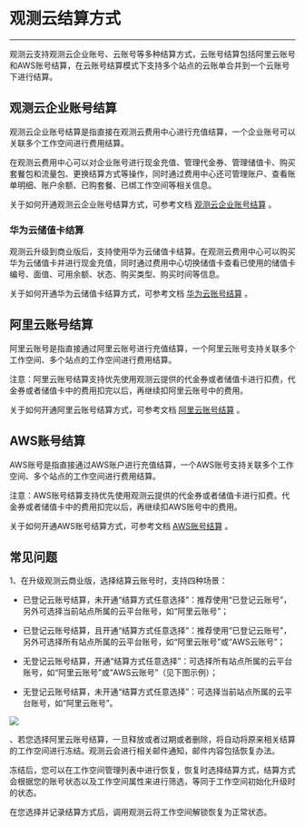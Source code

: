 # 观测云结算方式
---

观测云支持观测云企业账号、云账号等多种结算方式，云账号结算包括阿里云账号和AWS账号结算，在云账号结算模式下支持多个站点的云账单合并到一个云账号下进行结算。

## 观测云企业账号结算

观测云企业账号结算是指直接在观测云费用中心进行充值结算，一个企业账号可以关联多个工作空间进行费用结算。

在观测云费用中心可以对企业账号进行现金充值、管理代金券、管理储值卡、购买套餐包和流量包、更换结算方式等操作，同时通过费用中心还可管理账户、查看账单明细、账户余额、已购套餐、已绑工作空间等相关信息。

关于如何开通观测云企业账号结算方式，可参考文档 [观测云企业账号结算](../../billing/billing-account/enterprise-account.md) 。

### 华为云储值卡结算

观测云升级到商业版后，支持使用华为云储值卡结算。在观测云费用中心可以购买华为云储值卡并进行现金充值，同时通过费用中心切换储值卡查看已使用的储值卡编号、面值、可用余额、状态、购买类型、购买时间等信息。

关于如何开通华为云储值卡结算方式，可参考文档 [华为云账号结算](../../billing/billing-account/huaweiyun-account.md) 。

## 阿里云账号结算

阿里云账号是指直接通过阿里云账号进行充值结算，一个阿里云账号支持关联多个工作空间、多个站点的工作空间进行费用结算。

注意：阿里云账号结算支持优先使用观测云提供的代金券或者储值卡进行扣费，代金券或者储值卡中的费用扣完以后，再继续扣阿里云账号中的费用。

关于如何开通阿里云账号结算方式，可参考文档 [阿里云账号结算](../../billing/billing-account/aliyun-account.md) 。

## AWS账号结算

AWS账号是指直接通过AWS账户进行充值结算，一个AWS账号支持关联多个工作空间、多个站点的工作空间进行费用结算。

注意：AWS账号结算支持优先使用观测云提供的代金券或者储值卡进行扣费。代金券或者储值卡中的费用扣完以后，再继续扣AWS账号中的费用。

关于如何开通AWS账号结算方式，可参考文档 [AWS账号结算](../../billing/billing-account/aws-account.md) 。

## 常见问题

1、在升级观测云商业版，选择结算云账号时，支持四种场景：

- 已登记云账号结算，未开通“结算方式任意选择”：推荐使用“已登记云账号”，另外可选择当前站点所属的云平台账号，如“阿里云账号”； 
- 已登记云账号结算，且开通“结算方式任意选择”：推荐使用“已登记云账号”，另外可选择所有站点所属的云平台账号，如“阿里云账号”或“AWS云账号”； 

- 无登记云账号结算，开通“结算方式任意选择”：可选择所有站点所属的云平台账号，如“阿里云账号”或“AWS云账号”（见下图示例）； 

- 无登记云账号结算，未开通“结算方式任意选择”：可选择当前站点所属的云平台账号，如“阿里云账号”。

![](../img/1109-index.png)

、若您选择阿里云账号结算，一旦释放或者过期或者删除，将自动将原来相关结算的工作空间进行冻结。观测云会进行相关邮件通知，邮件内容包括恢复办法。

冻结后，您可以在工作空间管理列表中进行恢复，恢复时选择结算方式，结算方式会根据您的账号状态以及工作空间属性来进行筛选，等同于工作空间初始化升级时的状态。

在您选择并记录结算方式后，调用观测云将工作空间解锁恢复为正常状态。
